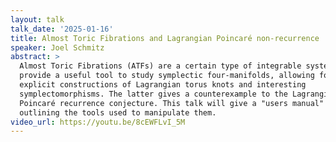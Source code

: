 ```yaml
---
layout: talk
talk_date: '2025-01-16'
title: Almost Toric Fibrations and Lagrangian Poincaré non-recurrence
speaker: Joel Schmitz
abstract: >
  Almost Toric Fibrations (ATFs) are a certain type of integrable system and
  provide a useful tool to study symplectic four-manifolds, allowing for various
  explicit constructions of Lagrangian torus knots and interesting
  symplectomorphisms. The latter gives a counterexample to the Lagrangian
  Poincaré recurrence conjecture. This talk will give a "users manual" to ATFs,
  outlining the tools used to manipulate them.
video_url: https://youtu.be/8cEWFLvI_5M
---
```

